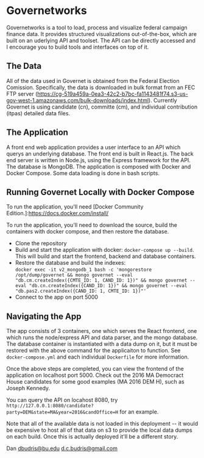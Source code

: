 # Governetworks
Governetworks is a tool to load, process and visualize federal campaign finance data.  It provides structured visualizations out-of-the-box, which are built on an uderlying API and toolset.  The API can be directly accessed and I encourage you to build tools and interfaces on top of it.

## The Data
All of the data used in Governet is obtained from the Federal Election Comission.  Specifically, the data is downloaded in bulk format from an FEC FTP server (https://cg-519a459a-0ea3-42c2-b7bc-fa1143481f74.s3-us-gov-west-1.amazonaws.com/bulk-downloads/index.html).  Currently Governet is using candidate (cn), committe (cm), and individual contribution (itpas) detailed data files.  

## The Application
A front end web application provides a user interface to an API which querys an underlying database.  The front end is built in React.js.  The back end server is written in Node.js, using the Express framework for the API.  The database is MongoDB.  The application is composed with Docker and Docker Compose.  Some data loading is done in bash scripts.

## Running Governet Locally with Docker Compose
To run the application, you'll need [Docker Community Edition.]:https://docs.docker.com/install/

To run the application, you'll need to download the source, build the containers with docker compose, and then restore the database.

- Clone the repository
- Build and start the application with docker: `docker-compose up --build`.  This will build and start the frontend, backend and database containers. 
- Restore the database and build the indexes:  
    `docker exec -it v2_mongodb_1 bash -c 'mongorestore /opt/dump/governet && mongo governet --eval "db.cm.createIndex({CMTE_ID: 1, CAND_ID: 1})" && mongo governet --eval "db.cn.createIndex({CAND_ID: 1})" && mongo governet --eval "db.pas2.createIndex({CAND_ID: 1, CMTE_ID: 1})"'`
- Connect to the app on port 5000

## Navigating the App

The app consists of 3 containers, one which serves the React frontend, one which runs the node/express API and data parser, and the mongo database.  The database container is instantiated with a data dump on it, but it must be restored with the above command for the applicaiton to function.  See `docker-compose.yml` and each individual `Dockerfile` for more information.

Once the above steps are completed, you can view the frontend of the application on localhost port 5000.  Check out the 2016 MA Democract House candidates for some good examples (MA 2016 DEM H), such as Joseph Kennedy.

You can query the API on locahost 8080, try `http://127.0.0.1:8080/candidate?party=DEM&state=MA&year=2016&candOffice=H` for an example.

Note that all of the available data is not loaded in this deployment -- it would be expensive to host all of that data on s3 to provide the local data dumps on each build.  Once this is actually deployed it'll be a different story.  

Dan
dbudris@bu.edu
d.c.budris@gmail.com

